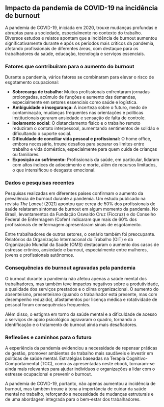 
## Impacto da pandemia de COVID-19 na incidência de burnout

A pandemia de COVID-19, iniciada em 2020, trouxe mudanças profundas e abruptas para a sociedade, especialmente no contexto do trabalho. Diversos estudos e relatos apontam que a incidência de burnout aumentou significativamente durante e após os períodos mais críticos da pandemia, afetando profissionais de diferentes áreas, com destaque para os trabalhadores da saúde, educação, tecnologia e serviços essenciais.

### Fatores que contribuíram para o aumento do burnout

Durante a pandemia, vários fatores se combinaram para elevar o risco de esgotamento ocupacional:

- **Sobrecarga de trabalho:** Muitos profissionais enfrentaram jornadas prolongadas, acúmulo de funções e aumento das demandas, especialmente em setores essenciais como saúde e logística.
- **Ambiguidade e insegurança:** A incerteza sobre o futuro, medo de contaminação, mudanças frequentes nas orientações e políticas institucionais geraram ansiedade e sensação de falta de controle.
- **Isolamento social:** O distanciamento físico e o trabalho remoto reduziram o contato interpessoal, aumentando sentimentos de solidão e dificultando o suporte social.
- **Dificuldade de conciliar vida pessoal e profissional:** O home office, embora necessário, trouxe desafios para separar os limites entre trabalho e vida doméstica, especialmente para quem cuida de crianças ou familiares.
- **Exposição ao sofrimento:** Profissionais da saúde, em particular, lidaram com altos índices de adoecimento e morte, além de recursos limitados, o que intensificou o desgaste emocional.

### Dados e pesquisas recentes

Pesquisas realizadas em diferentes países confirmam o aumento da prevalência de burnout durante a pandemia. Um estudo publicado na revista *The Lancet* (2021) apontou que cerca de 50% dos profissionais de saúde relataram sintomas de burnout em algum momento da pandemia. No Brasil, levantamentos da Fundação Oswaldo Cruz (Fiocruz) e do Conselho Federal de Enfermagem (Cofen) indicaram que mais de 60% dos profissionais de enfermagem apresentaram sinais de esgotamento.

Entre trabalhadores de outros setores, o cenário também foi preocupante. Relatórios da Organização Internacional do Trabalho (OIT) e da Organização Mundial da Saúde (OMS) destacaram o aumento dos casos de estresse crônico, ansiedade e burnout, especialmente entre mulheres, jovens e profissionais autônomos.

### Consequências do burnout agravadas pela pandemia

O burnout durante a pandemia não afetou apenas a saúde mental dos trabalhadores, mas também teve impactos negativos sobre a produtividade, a qualidade dos serviços prestados e o clima organizacional. O aumento do absenteísmo, presenteísmo (quando o trabalhador está presente, mas com desempenho reduzido), afastamentos por licença médica e rotatividade de pessoal foram consequências frequentes.

Além disso, o estigma em torno da saúde mental e a dificuldade de acesso a serviços de apoio psicológico agravaram o quadro, tornando a identificação e o tratamento do burnout ainda mais desafiadores.

### Reflexões e caminhos para o futuro

A experiência da pandemia evidenciou a necessidade de repensar práticas de gestão, promover ambientes de trabalho mais saudáveis e investir em políticas de saúde mental. Estratégias baseadas na Terapia Cognitivo-Comportamental (TCC), como as apresentadas neste ebook, tornaram-se ainda mais relevantes para ajudar indivíduos e organizações a lidar com o estresse ocupacional e prevenir o burnout.

A pandemia de COVID-19, portanto, não apenas aumentou a incidência de burnout, mas também trouxe à tona a importância de cuidar da saúde mental no trabalho, reforçando a necessidade de mudanças estruturais e de uma abordagem integrada para o bem-estar dos trabalhadores.
```

